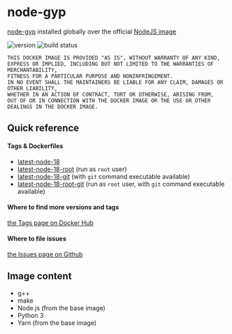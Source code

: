 # node-gyp

[node-gyp](https://www.npmjs.com/package/node-gyp) installed globally over the official [NodeJS image](https://hub.docker.com/_/node)

![version](https://img.shields.io/docker/v/daotl/node-gyp?sort=semver)
![build status](https://github.com/daotl/node-gyp-docker/actions/workflows/default.yml/badge.svg)

```
THIS DOCKER IMAGE IS PROVIDED "AS IS", WITHOUT WARRANTY OF ANY KIND,
EXPRESS OR IMPLIED, INCLUDING BUT NOT LIMITED TO THE WARRANTIES OF MERCHANTABILITY,
FITNESS FOR A PARTICULAR PURPOSE AND NONINFRINGEMENT.
IN NO EVENT SHALL THE MAINTAINERS BE LIABLE FOR ANY CLAIM, DAMAGES OR OTHER LIABILITY,
WHETHER IN AN ACTION OF CONTRACT, TORT OR OTHERWISE, ARISING FROM,
OUT OF OR IN CONNECTION WITH THE DOCKER IMAGE OR THE USE OR OTHER DEALINGS IN THE DOCKER IMAGE.
```

## Quick reference

#### Tags & Dockerfiles
* [latest-node-18](https://github.com/daotl/node-gyp-docker/blob/main/Dockerfile.node18)
* [latest-node-18-root](https://github.com/daotl/node-gyp-docker/blob/main/Dockerfile.node18-root) (run as `root` user)
* [latest-node-18-git](https://github.com/daotl/node-gyp-docker/blob/main/Dockerfile.node18-root) (with `git` command executable available)
* [latest-node-18-root-git](https://github.com/daotl/node-gyp-docker/blob/main/Dockerfile.node18-root) (run as `root` user, with `git` command executable available)

#### Where to find more versions and tags
[the Tags page on Docker Hub](https://hub.docker.com/r/daotl/node-gyp/tags)

#### Where to file issues
[the Issues page on Github](https://github.com/daotl/node-gyp-docker/issues)

## Image content

* g++
* make
* Node.js (from the base image)
* Python 3
* Yarn (from the base image)
